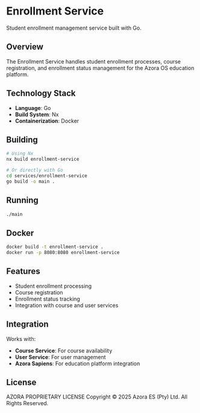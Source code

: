 # Enrollment Service

Student enrollment management service built with Go.

## Overview

The Enrollment Service handles student enrollment processes, course registration, and enrollment status management for the Azora OS education platform.

## Technology Stack

- **Language**: Go
- **Build System**: Nx
- **Containerization**: Docker

## Building

```bash
# Using Nx
nx build enrollment-service

# Or directly with Go
cd services/enrollment-service
go build -o main .
```

## Running

```bash
./main
```

## Docker

```bash
docker build -t enrollment-service .
docker run -p 8080:8080 enrollment-service
```

## Features

- Student enrollment processing
- Course registration
- Enrollment status tracking
- Integration with course and user services

## Integration

Works with:
- **Course Service**: For course availability
- **User Service**: For user management
- **Azora Sapiens**: For education platform integration

## License

AZORA PROPRIETARY LICENSE
Copyright © 2025 Azora ES (Pty) Ltd. All Rights Reserved.

